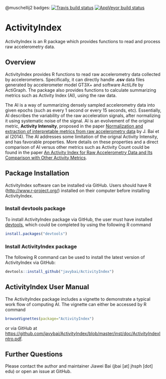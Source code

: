 
<!-- README.md is generated from README.Rmd. Please edit that file -->

@muschellij2 badges: [![Travis build
status](https://travis-ci.com/muschellij2/ActivityIndex.svg?branch=master)](https://travis-ci.com/muschellij2/ActivityIndex)
[![AppVeyor build
status](https://ci.appveyor.com/api/projects/status/github/muschellij2/ActivityIndex?branch=master&svg=true)](https://ci.appveyor.com/project/muschellij2/ActivityIndex)

# ActivityIndex

ActivityIndex is an R package which provides functions to read and
process raw accelerometry data.

## Overview

ActivityIndex provides R functions to read raw accelerometry data
collected by accelerometers. Specifically, it can directly handle
**.csv** data files generated by accelerometer model GT3X+ and software
ActiLife by ActiGraph. The package also provides functions to calculate
summarizing metrics such as Activity Index (AI), using the raw data.

The AI is a way of summarizing densely sampled accelerometry data into
given epochs (such as every 1 second or every 15 seconds, etc).
Essentially, AI describes the variability of the raw acceleration
signals, after normalizing it using systematic noise of the signal. AI
is an evolvement of the original metric, **Activity Intensity**,
proposed in the paper [Normalization and extraction of interpretable
metrics from raw accelerometry
data](http://biostatistics.oxfordjournals.org/content/15/1/102.abstract)
by J. Bai et al (2014). The AI addresses some limitation of the orignal
Activity Intensity, and has favorable properties. More details on these
properties and a direct comparison of AI versus other metrics such as
Activity Count could be found in the paper [An Activity Index for Raw
Accelerometry Data and Its Comparison with Other Activity
Metrics](http://journals.plos.org/plosone/article?id=10.1371%2Fjournal.pone.0160644).

## Package Installation

ActivityIndex software can be installed via GitHub. Users should have R
(<http://www.r-project.org/>) installed on their computer before
installing ActivityIndex.

### Install devtools package

To install ActivityIndex package via GitHub, the user must have
installed
[devtools](https://cran.r-project.org/web/packages/devtools/index.html),
which could be completed by using the following R command

``` r
install.packages("devtools")
```

### Install ActivityIndex package

The following R command can be used to install the latest version of
ActivityIndex via GitHub:

``` r
devtools::install_github("javybai/ActivityIndex")
```

## ActivityIndex User Manual

The ActivityIndex package includes a vignette to demonstrate a typical
work flow of computing AI. The vignette can either be accessed by R
command

``` r
browseVignettes(package="ActivityIndex")
```

or via GitHub at
<https://github.com/javybai/ActivityIndex/blob/master/inst/doc/ActivityIndexIntro.pdf>.

## Further Questions

Please contact the author and maintainer Jiawei Bai (jbai \[at\] jhsph
\[dot\] edu) or open an issue at GitHub.
